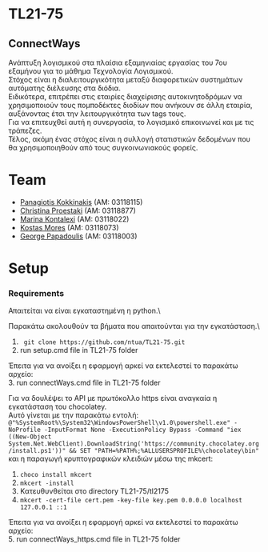 # TL21-75 
## ConnectWays
Ανάπτυξη λογισμικού στα πλαίσια εξαμηνιαίας εργασίας του 7ου εξαμήνου για το μάθημα Τεχνολογία Λογισμικού.\
Στόχος είναι η διαλειτουργικότητα μεταξύ διαφορετικών συστημάτων αυτόματης διέλευσης στα διόδια.\
Ειδικότερα, επιτρέπει στις εταιρίες διαχείρισης αυτοκινητοδρόμων να χρησιμοποιούν τους πομποδέκτες διοδίων που ανήκουν σε άλλη εταιρία,
αυξάνοντας έτσι την λειτουργικότητα των tags τους.\
Για να επιτευχθεί αυτή η συνεργασία, το λογισμικό επικοινωνεί και με τις τράπεζες.\
Τέλος, ακόμη ένας στόχος είναι η συλλογή στατιστικών δεδομένων που θα χρησιμοποιηθούν από τους συγκοινωνιακούς φορείς.

# Team
- [Panagiotis Kokkinakis](https://github.com/kokkinakis115) (AM: 03118115)
- [Christina Proestaki](https://github.com/chriproe) (AM: 03118877)
- [Marina Kontalexi](https://github.com/marinakontalexi) (AM: 03118022)
- [Kostas Mores](https://github.com/KostasMores) (AM: 03118073)
- [George Papadoulis](https://github.com/G-Papad) (AM: 03118003)

# Setup
### Requirements 
Απαιτείται να είναι εγκαταστημένη η python.\

Παρακάτω ακολουθούν τα βήματα που απαιτούνται για την εγκατάσταση.\
1. ` git clone https://github.com/ntua/TL21-75.git`
2. run setup.cmd file in TL21-75 folder

Έπειτα για να ανοίξει η εφαρμογή αρκεί να εκτελεστεί το παρακάτω αρχείο:\
3. run connectWays.cmd file in TL21-75 folder


Για να δουλέψει το API με πρωτόκολλο https είναι αναγκαία η εγκατάσταση του chocolatey.\
Αυτό γίνεται με την παρακάτω εντολή:
`@"%SystemRoot%\System32\WindowsPowerShell\v1.0\powershell.exe" -NoProfile -InputFormat None -ExecutionPolicy Bypass -Command "iex ((New-Object System.Net.WebClient).DownloadString('https://community.chocolatey.org/install.ps1'))" && SET "PATH=%PATH%;%ALLUSERSPROFILE%\chocolatey\bin"`
και η παραγωγή κρυπτογραφικών κλειδιών μέσω της mkcert:
1. `choco install mkcert`
2. `mkcert -install`
3. Κατευθυνθείται στο directory TL21-75/tl2175
4. `mkcert -cert-file cert.pem -key-file key.pem 0.0.0.0 localhost 127.0.0.1 ::1`

Έπειτα για να ανοίξει η εφαρμογή αρκεί να εκτελεστεί το παρακάτω αρχείο:\
5. run connectWays_https.cmd file in TL21-75 folder

